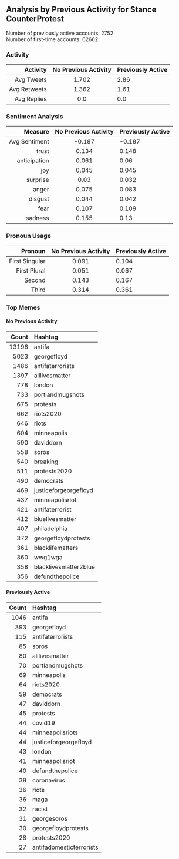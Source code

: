 
## Analysis by Previous Activity for Stance CounterProtest

Number of previously active accounts: 2752  
Number of first-time accounts:        62662

### Activity 

| Activity | No Previous Activity | Previously Active |
|------:|:------:|:-------|
| Avg Tweets | 1.702 | 2.86 |
| Avg Retweets | 1.362 | 1.61 |
| Avg Replies | 0.0 | 0.0 |

### Sentiment Analysis

| Measure | No Previous Activity | Previously Active |
|------:|:------:|:-------|
| Avg Sentiment | -0.187 | -0.187 |
| trust | 0.134 | 0.148 |
| anticipation | 0.061 | 0.06 |
| joy | 0.045 | 0.045 |
| surprise | 0.03 | 0.032 |
| anger | 0.075 | 0.083 |
| disgust | 0.044 | 0.042 |
| fear | 0.107 | 0.109 |
| sadness | 0.155 | 0.13 |


### Pronoun Usage

| Pronoun | No Previous Activity | Previously Active |
|------:|:------:|:-------|
| First Singular | 0.091 | 0.104 |
| First Plural | 0.051 | 0.067 |
| Second | 0.143 | 0.167 |
| Third | 0.314 | 0.361 |


### Top Memes

#### No Previous Activity

| Count | Hashtag |
|------:|:------|
| 13196 | antifa |
| 5023 | georgefloyd |
| 1486 | antifaterrorists |
| 1397 | alllivesmatter |
| 778 | london |
| 733 | portlandmugshots |
| 675 | protests |
| 662 | riots2020 |
| 646 | riots |
| 604 | minneapolis |
| 590 | daviddorn |
| 558 | soros |
| 540 | breaking |
| 511 | protests2020 |
| 490 | democrats |
| 469 | justiceforgeorgefloyd |
| 437 | minneapolisriot |
| 421 | antifaterrorist |
| 412 | bluelivesmatter |
| 407 | philadelphia |
| 372 | georgefloydprotests |
| 361 | blacklifematters |
| 360 | wwg1wga |
| 358 | blacklivesmatter2blue |
| 356 | defundthepolice |


#### Previously Active

| Count | Hashtag |
|------:|:------|
| 1046 | antifa |
| 393 | georgefloyd |
| 115 | antifaterrorists |
| 85 | soros |
| 80 | alllivesmatter |
| 70 | portlandmugshots |
| 69 | minneapolis |
| 64 | riots2020 |
| 59 | democrats |
| 47 | daviddorn |
| 45 | protests |
| 44 | covid19 |
| 44 | minneapolisriots |
| 44 | justiceforgeorgefloyd |
| 43 | london |
| 41 | minneapolisriot |
| 40 | defundthepolice |
| 39 | coronavirus |
| 36 | riots |
| 36 | maga |
| 32 | racist |
| 31 | georgesoros |
| 30 | georgefloydprotests |
| 28 | protests2020 |
| 27 | antifadomesticterrorists |



